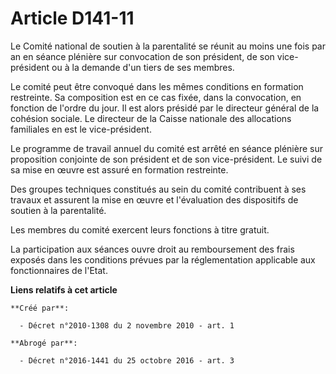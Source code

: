 # Article D141-11

Le Comité national de soutien à la parentalité se réunit au moins une fois par an en séance plénière sur convocation de son
président, de son vice-président ou à la demande d'un tiers de ses membres. 

Le comité peut être convoqué dans les mêmes conditions en formation restreinte. Sa composition est en ce cas fixée, dans la
convocation, en fonction de l'ordre du jour. Il est alors présidé par le directeur général de la cohésion sociale. Le
directeur de la Caisse nationale des allocations familiales en est le vice-président. 

Le programme de travail annuel du comité est arrêté en séance plénière sur proposition conjointe de son président et de son
vice-président. Le suivi de sa mise en œuvre est assuré en formation restreinte. 

Des groupes techniques constitués au sein du comité contribuent à ses travaux et assurent la mise en œuvre et l'évaluation
des dispositifs de soutien à la parentalité. 

Les membres du comité exercent leurs fonctions à titre gratuit. 

La participation aux séances ouvre droit au remboursement des frais exposés dans les conditions prévues par la réglementation
applicable aux fonctionnaires de l'Etat.

**Liens relatifs à cet article**

	**Créé par**:

	  - Décret n°2010-1308 du 2 novembre 2010 - art. 1

	**Abrogé par**:

	  - Décret n°2016-1441 du 25 octobre 2016 - art. 3
